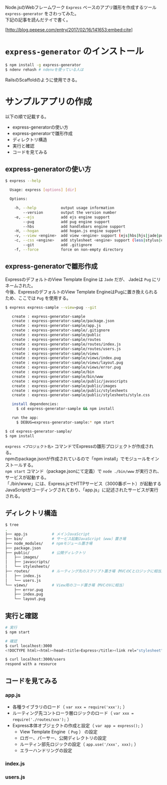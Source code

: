 Node.jsのWebフレームワーク ```Express``` ベースのアプリ雛形を作成するツール ```express-generator``` をさわってみた。  
下記の記事を読んだテイで書く。

[http://blog.pepese.com/entry/2017/02/16/141653:embed:cite]


# ```express-generator``` のインストール

```sh
$ npm install -g express-generator
$ ndenv rehash # ndenvを使っている人は
```

RailsのScaffoldのように使用できる。


# サンプルアプリの作成

以下の順で記載する。

- express-generatorの使い方
- express-generatorで雛形作成
- ディレクトリ構造
- 実行と確認
- コードを見てみる

## express-generatorの使い方

```sh
$ express --help

  Usage: express [options] [dir]

  Options:

    -h, --help           output usage information
        --version        output the version number
    -e, --ejs            add ejs engine support
        --pug            add pug engine support
        --hbs            add handlebars engine support
    -H, --hogan          add hogan.js engine support
    -v, --view <engine>  add view <engine> support (ejs|hbs|hjs|jade|pug|twig|vash) (defaults to jade)
    -c, --css <engine>   add stylesheet <engine> support (less|stylus|compass|sass) (defaults to plain css)
        --git            add .gitignore
    -f, --force          force on non-empty directory
```

## express-generatorで雛形作成

ExpressのデフォルトのView Template Engine は ```Jade``` だが、 Jadeは ```Pug``` にリネームされた。  
今後、ExpressのデフォルトのView Template EngineはPugに置き換えられるため、ここでは ```Pug``` を使用する。

```sh
$ express express-sample --view=pug --git

   create : express-generator-sample
   create : express-generator-sample/package.json
   create : express-generator-sample/app.js
   create : express-generator-sample/.gitignore
   create : express-generator-sample/public
   create : express-generator-sample/routes
   create : express-generator-sample/routes/index.js
   create : express-generator-sample/routes/users.js
   create : express-generator-sample/views
   create : express-generator-sample/views/index.pug
   create : express-generator-sample/views/layout.pug
   create : express-generator-sample/views/error.pug
   create : express-generator-sample/bin
   create : express-generator-sample/bin/www
   create : express-generator-sample/public/javascripts
   create : express-generator-sample/public/images
   create : express-generator-sample/public/stylesheets
   create : express-generator-sample/public/stylesheets/style.css

   install dependencies:
     $ cd express-generator-sample && npm install

   run the app:
     $ DEBUG=express-generator-sample:* npm start

$ cd express-generator-sample/
$ npm install
```

```express <プロジェクト名>``` コマンドでExpressの雛形プロジェクトが作成される。  
npmのpackage.jsonが作成されているので「npm install」でモジュールをインストールする。  
```npm start``` コマンド（package.jsonにて定義）で ```node ./bin/www``` が実行され、サービスが起動する。  
「./bin/www」には、Express.jsでHTTPサービス（3000番ポート）が起動するJavaScriptがコーディングされており、「app.js」に記述されたサービスが実行される。

## ディレクトリ構造

```sh
$ tree
.
├── app.js           # メインJavaScript
├── bin/             # サービス起動JavaScript（www）置き場
├── node_modules/    # npmモジュール置き場
├── package.json
├── public/          # 公開ディレクトリ
│   ├── images/
│   ├── javascripts/
│   └── stylesheets/
├── routes/          # ルーティング先のスクリプト置き場（MVCのCとロジックに相当）
│   ├── index.js
│   └── users.js
└── views/           # View用のコード置き場（MVCのVに相当）
    ├── error.pug
    ├── index.pug
    └── layout.pug
```

## 実行と確認

```sh
# 実行
$ npm start
```

```sh
# 確認
$ curl localhost:3000
<!DOCTYPE html><html><head><title>Express</title><link rel="stylesheet" href="/stylesheets/style.css"></head><body><h1>Express</h1><p>Welcome to Express</p></body></html>

$ curl localhost:3000/users
respond with a resource
```

## コードを見てみる

### app.js

<script src="http://gist-it.appspot.com/https://github.com/pepese/js-sample/blob/master/express-generator-sample/app.js?footer=0"></script>

- 各種ライブラリのロード（ ```var xxx = require('xxx');``` ）
- ルーティング先コントローラ層ロジックのロード（ ```var xxx = require('./routes/xxx');``` ）
- Express本体オブジェクトの作成と設定（ ```var app = express();``` ）
  - View Template Engine（ ```Pug``` ） の設定
  - ロガー、パーサー、公開ディレクトリの設定
  - ルーティン部先ロジックの設定（ ```app.use('/xxx', xxx);``` ）
  - エラーハンドリングの設定


### index.js

<script src="http://gist-it.appspot.com/https://github.com/pepese/js-sample/blob/master/express-generator-sample/routes/index.js?footer=0"></script>

### users.js

<script src="http://gist-it.appspot.com/https://github.com/pepese/js-sample/blob/master/express-generator-sample/routes/users.js?footer=0"></script>
